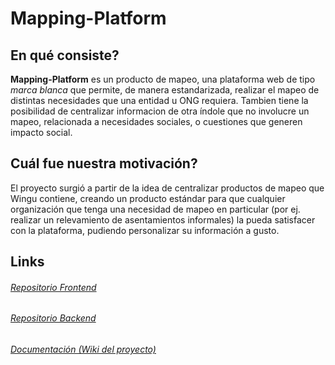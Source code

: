 # Mapping-Platform

## En qué consiste?

**Mapping-Platform** es un producto de mapeo, una plataforma web de tipo _marca blanca_ que permite, de manera estandarizada, realizar el mapeo de distintas necesidades que una entidad u ONG requiera. Tambien tiene la posibilidad de centralizar informacion de otra índole que no involucre un mapeo, relacionada a necesidades sociales, o cuestiones que generen impacto social.

## Cuál fue nuestra motivación?
El proyecto surgió a partir de la idea de centralizar productos de mapeo que Wingu contiene, creando un producto estándar para que cualquier organización que tenga una necesidad de mapeo en particular (por ej. realizar un relevamiento de asentamientos informales) la pueda satisfacer con la plataforma, pudiendo personalizar su información a gusto.


## Links
###### [Repositorio Frontend](https://github.com/TTIP-UNQ-Team10/Mapping-Platform-Frontend)
###### [Repositorio Backend](https://github.com/TTIP-UNQ-Team10/Mapping-Platform-Backend)
###### [Documentación (Wiki del proyecto)](https://github.com/TTIP-UNQ-Team10/Mapping-Platform-Documentation/wiki)
